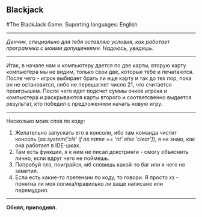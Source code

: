 ## Blackjack
#The BlackJack Game. Suporting languages: English
__________________________________________________________________________________________________________________________________________________________________________________
*Денчик, специально для тебя оставляю условия, как работает программка с моими допущениями. Надеюсь, увидишь.*
__________________________________________________________________________________________________________________________________________________________________________________

Итак, в начале нам и компьютеру дается по две карты, вторую карту компьютера мы не видим, только свои две, которые тебе и печатаются. После чего - игрок выбирает брать ли еще карту и так до тех пор, пока он не остановится, либо не перешагнет число 21, что считается проигрышем. После чего идет подсчет суммы очков игрока и компьютера и раскрываются карты второго и соответсвенно выдается результат, кто победил с предложением начать новую игру.
__________________________________________________________________________________________________________________________________________________________________________________
Несколько моих слов по коду:

1. Желательно запускать его в консоли, ибо там команда чистит консоль (*os.system('cls' if os.name == 'nt' else 'clear')*), я не знаю, как она работает в IDE-шках.
2. Там есть функции, я к ним не писал докстринги - смогу объяснить лично, если вдруг чего не поймешь.
3. Попробуй плз, поиграйся, мб словишь какой-то баг или я чего не заметил.
4. Если есть какие-то претензии по коду, то говори. Я просто хз - понятна ли моя логика/правильно ли ваще написано или перемудрил.
__________________________________________________________________________________________________________________________________________________________________________________
**Обнял, приподнял.**
